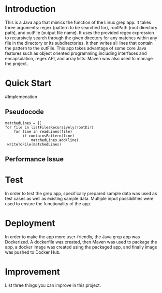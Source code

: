 # Introduction

[comment]: <> (&#40;50-100 words&#41;)

[comment]: <> (Discuss the design of each app. What does the app do? What technologies have you used? &#40;e.g. core java, libraries, lambda, IDE, docker, etc..&#41;)
This is a Java app that mimics the function of the Linux grep app. It takes three arguments: regex (pattern to be searched for), rootPath (root directory path), and outFile (output file name). It uses the provided regex expression to recursively search through the given directory for any matches within any file in the directory or its subdirectories. It then writes all lines that contain the pattern to the outFile. This app takes advantage of some core Java features such as object oriented programming,including interfaces and encapsulation, regex API, and array lists. Maven was also used to manage the project.

# Quick Start

[comment]: <> (How to use your apps?)

#Implemenation
## Pseudocode
```aidl
matchedLines = []
for file in listFilesRecursively(rootDir)
    for line in readLines(file)
        if containsPattern(line)
            matchedLines.add(line)
 writeToFile(matchedLines)
```

## Performance Issue

[comment]: <> (&#40;30-60 words&#41;)

[comment]: <> (Discuss the memory issue and how would you fix it)

# Test
[comment]: <> (How did you test your application manually? &#40;e.g. prepare sample data, run some test cases manually, compare result&#41;)
In order to test the grep app, specifically prepared sample data was used as test cases as well as existing sample data. Multiple input possibilities were used to ensure the functionality of the app.

# Deployment
In order to make the app more user-friendly, the Java grep app was Dockerized. A dockerfile was created, then Maven was used to package the app, a docker image was created using the packaged app, and  finally image was pushed to Docker Hub.

# Improvement
List three things you can improve in this project.